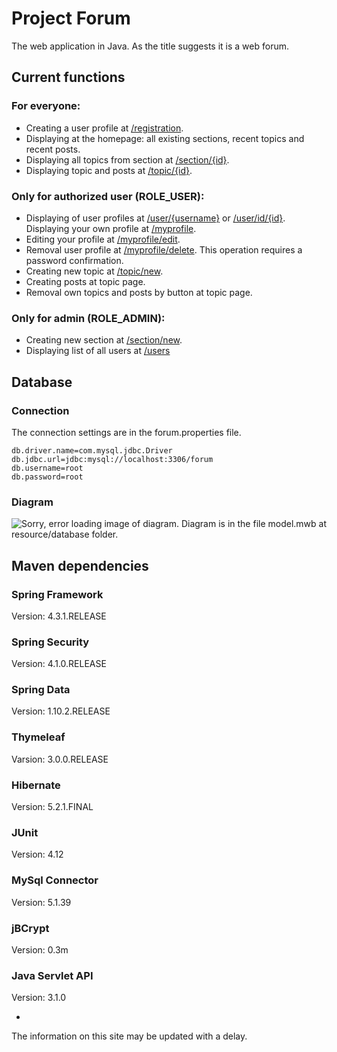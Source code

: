 # **Project Forum**
The web application in Java. As the title suggests it is a web forum. 


## Current functions
### For everyone: 
- Creating a user profile at [/registration](http://localhost:8080/forum/registration).
- Displaying at the homepage: all existing sections, recent topics and recent posts.
- Displaying all topics from section at [/section/{id}](http://localhost:8080/forum/section/1).
- Displaying topic and posts at [/topic/{id}](http://localhost:8080/forum/topic/1).

### Only for authorized user (ROLE_USER):
- Displaying of user profiles at [/user/{username}](http://localhost:8080/forum/user/user) or [/user/id/{id}](http://localhost:8080/forum/user/id/1). Displaying your own profile at [/myprofile](http://localhost:8080/forum/myprofile).
- Editing your profile at [/myprofile/edit](http://localhost:8080/forum/myprofile/edit).
- Removal user profile at [/myprofile/delete](http://localhost:8080/forum/myprofile/delete). This operation requires a password confirmation.
- Creating new topic at [/topic/new](http://localhost:8080/forum/topic/new).
- Creating posts at topic page.
- Removal own topics and posts by button at topic page.

### Only for admin (ROLE_ADMIN): 
- Creating new section at [/section/new](http://localhost:8080/forum/section/new).
- Displaying list of all users at [/users](http://localhost:8080/forum//users)

## Database 
### Connection
The connection settings are in the forum.properties file.

    db.driver.name=com.mysql.jdbc.Driver
    db.jdbc.url=jdbc:mysql://localhost:3306/forum
    db.username=root
    db.password=root

### Diagram
![Sorry, error loading image of diagram. Diagram is in the file model.mwb at resource/database folder.](http://i.imgur.com/1W1xaBi.png)


## Maven dependencies

### Spring Framework 
Version: 4.3.1.RELEASE

### Spring Security
Version: 4.1.0.RELEASE

### Spring Data 
Version: 1.10.2.RELEASE

### Thymeleaf
Varsion: 3.0.0.RELEASE

### Hibernate
Version: 5.2.1.FINAL

### JUnit
Version: 4.12

### MySql Connector
Version: 5.1.39

### jBCrypt
Version: 0.3m

### Java Servlet API
Version: 3.1.0

-
The information on this site may be updated with a delay.
